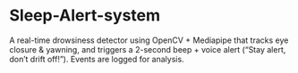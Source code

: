 # Sleep-Alert-system
A real-time drowsiness detector using OpenCV + Mediapipe that tracks eye closure &amp; yawning, and triggers a 2-second beep + voice alert (“Stay alert, don’t drift off!”). Events are logged for analysis.

